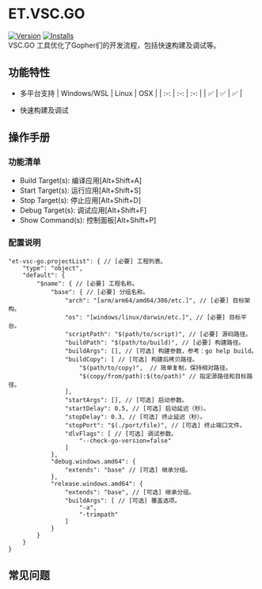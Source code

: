 # ET.VSC.GO
[![Version](https://img.shields.io/visual-studio-marketplace/v/eframework-org.et-vsc-go)](https://marketplace.visualstudio.com/items?itemName=eframework-org.et-vsc-go)
[![Installs](https://img.shields.io/visual-studio-marketplace/i/eframework-org.et-vsc-go)](vscode:extension/eframework-org.et-vsc-go)  
VSC.GO 工具优化了Gopher们的开发流程，包括快速构建及调试等。

## 功能特性
- 多平台支持
  | Windows/WSL | Linux | OSX |
  | :-: | :-: | :-: |
  | ✅ | ✅ | ✅ |

- 快速构建及调试

## 操作手册
### 功能清单
- Build Target(s): 编译应用[Alt+Shift+A]
- Start Target(s): 运行应用[Alt+Shift+S]
- Stop Target(s): 停止应用[Alt+Shift+D]
- Debug Target(s): 调试应用[Alt+Shift+F]
- Show Command(s): 控制面板[Alt+Shift+P]

### 配置说明
```
"et-vsc-go.projectList": { // [必要] 工程列表。
    "type": "object",
    "default": {
        "$name": { // [必要] 工程名称。
            "base": { // [必要] 分组名称。
                "arch": "[arm/arm64/amd64/386/etc.]", // [必要] 目标架构。
                "os": "[windows/linux/darwin/etc.]", // [必要] 目标平台。
                "scriptPath": "$(path/to/script)", // [必要] 源码路径。
                "buildPath": "$(path/to/build)", // [必要] 构建路径。
                "buildArgs": [], // [可选] 构建参数，参考：go help build。
                "buildCopy": [ // [可选] 构建后拷贝路径。
                    "$(path/to/copy)",  // 简单复制，保持相对路径。
                    "$(copy/from/path):$(to/path)" // 指定源路径和目标路径。
                ],
                "startArgs": [], // [可选] 启动参数。
                "startDelay": 0.5, // [可选] 启动延迟（秒）。
                "stopDelay": 0.3, // [可选] 终止延迟（秒）。
                "stopPort": "$(./port/file)", // [可选] 终止端口文件。
                "dlvFlags": [ // [可选] 调试参数。
                    "--check-go-version=false"
                ]
            },
            "debug.windows.amd64": {
                "extends": "base" // [可选] 继承分组。
            },
            "release.windows.amd64": {
                "extends": "base", // [可选] 继承分组。
                "buildArgs": [ // [可选] 覆盖选项。
                    "-a",
                    "-trimpath"
                ]
            }
        }
    }
}
```

## 常见问题
